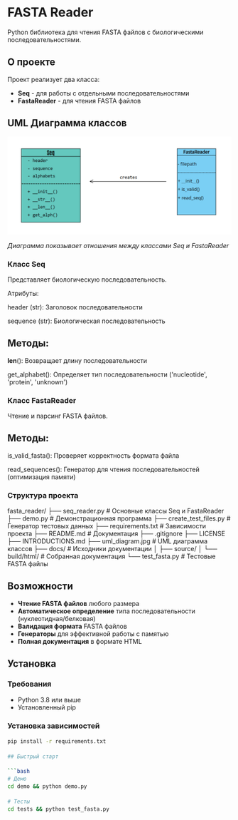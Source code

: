 # FASTA Reader

Python библиотека для чтения FASTA файлов с биологическими последовательностями.

## О проекте

Проект реализует два класса:
- **Seq** - для работы с отдельными последовательностями
- **FastaReader** - для чтения FASTA файлов

## UML Диаграмма классов

![UML Diagram](uml_diagram.jpg)

*Диаграмма показывает отношения между классами Seq и FastaReader*

### Класс Seq
Представляет биологическую последовательность.

Атрибуты:

header (str): Заголовок последовательности

sequence (str): Биологическая последовательность

## Методы:

__len__(): Возвращает длину последовательности

get_alphabet(): Определяет тип последовательности ('nucleotide', 'protein', 'unknown')

### Класс FastaReader
Чтение и парсинг FASTA файлов.

## Методы:

is_valid_fasta(): Проверяет корректность формата файла

read_sequences(): Генератор для чтения последовательностей (оптимизация памяти)


### Структура проекта

fasta_reader/
├── seq_reader.py          # Основные классы Seq и FastaReader
├── demo.py               # Демонстрационная программа
├── create_test_files.py  # Генератор тестовых данных
├── requirements.txt      # Зависимости проекта
├── README.md            # Документация
├── .gitignore
├── LICENSE
├── INTRODUCTIONS.md
├── uml_diagram.jpg      # UML диаграмма классов
├── docs/                # Исходники документации
│   ├── source/
│   └── build/html/      # Собранная документация
└── test_fasta.py        # Тестовые FASTA файлы

## Возможности

- **Чтение FASTA файлов** любого размера
- **Автоматическое определение** типа последовательности (нуклеотидная/белковая)
- **Валидация формата** FASTA файлов
- **Генераторы** для эффективной работы с памятью
- **Полная документация** в формате HTML

## Установка

### Требования
- Python 3.8 или выше
- Установленный pip

### Установка зависимостей
```bash
pip install -r requirements.txt

## Быстрый старт

```bash
# Демо
cd demo && python demo.py

# Тесты
cd tests && python test_fasta.py

